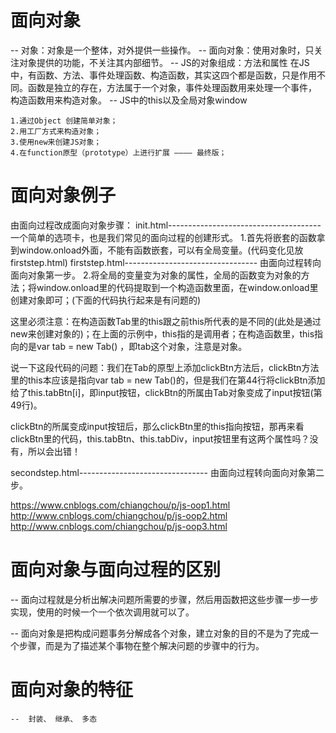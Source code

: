 # 面向对象
  -- 对象：对象是一个整体，对外提供一些操作。
  -- 面向对象：使用对象时，只关注对象提供的功能，不关注其内部细节。
  -- JS的对象组成：方法和属性
		在JS中，有函数、方法、事件处理函数、构造函数，其实这四个都是函数，只是作用不同。函数是独立的存在，方法属于一个对象，事件处理函数用来处理一个事件，
		构造函数用来构造对象。
	-- JS中的this以及全局对象window

    1.通过Object 创建简单对象；
    2.用工厂方式来构造对象；
    3.使用new来创建JS对象；
    4.在function原型（prototype）上进行扩展 ———— 最终版；
  # 面向对象例子
  由面向过程改成面向对象步骤：
  init.html-------------------------------------- 一个简单的选项卡，也是我们常见的面向过程的创建形式。
  1.首先将嵌套的函数拿到window.onload外面，不能有函数嵌套，可以有全局变量。(代码变化见放firststep.html)
  firststep.html--------------------------------- 由面向过程转向面向对象第一步。
  2.将全局的变量变为对象的属性，全局的函数变为对象的方法；将window.onload里的代码提取到一个构造函数里面，在window.onload里创建对象即可；(下面的代码执行起来是有问题的)

  这里必须注意：在构造函数Tab里的this跟之前this所代表的是不同的(此处是通过new来创建对象的)；在上面的示例中，this指的是调用者；在构造函数里，this指向的是var tab = new Tab() ，即tab这个对象，注意是对象。

  说一下这段代码的问题：我们在Tab的原型上添加clickBtn方法后，clickBtn方法里的this本应该是指向var tab = new Tab()的，但是我们在第44行将clickBtn添加给了this.tabBtn[i]，即input按钮，clickBtn的所属由Tab对象变成了input按钮(第49行)。

  clickBtn的所属变成input按钮后，那么clickBtn里的this指向按钮，那再来看clickBtn里的代码，this.tabBtn、this.tabDiv，input按钮里有这两个属性吗？没有，所以会出错！

  secondstep.html-------------------------------- 由面向过程转向面向对象第二步。
  
  https://www.cnblogs.com/chiangchou/p/js-oop1.html
  http://www.cnblogs.com/chiangchou/p/js-oop2.html
  http://www.cnblogs.com/chiangchou/p/js-oop3.html

# 面向对象与面向过程的区别
 
   -- 面向过程就是分析出解决问题所需要的步骤，然后用函数把这些步骤一步一步实现，使用的时候一个一个依次调用就可以了。

   -- 面向对象是把构成问题事务分解成各个对象，建立对象的目的不是为了完成一个步骤，而是为了描述某个事物在整个解决问题的步骤中的行为。

# 面向对象的特征
    --  封装、 继承、 多态
